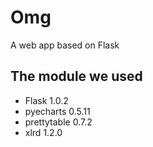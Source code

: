 # Omg
A web app based on Flask
## The module we used 
* Flask 1.0.2
* pyecharts 0.5.11
* prettytable 0.7.2
* xlrd 1.2.0
